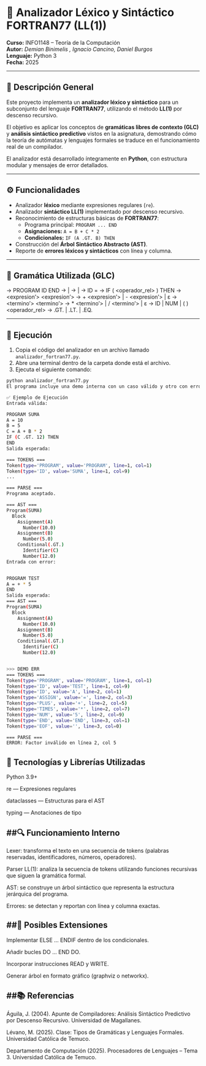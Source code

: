 # 🧮 Analizador Léxico y Sintáctico FORTRAN77 (LL(1))

**Curso:** INFO1148 – Teoría de la Computación  
**Autor:** *Demian  Binimelis , Ignacio  Cancino, Daniel Burgos*  
**Lenguaje:** Python 3  
**Fecha:** 2025  

---

## 📘 Descripción General

Este proyecto implementa un **analizador léxico y sintáctico** para un subconjunto del lenguaje **FORTRAN77**, utilizando el método **LL(1)** por descenso recursivo.

El objetivo es aplicar los conceptos de **gramáticas libres de contexto (GLC)** y **análisis sintáctico predictivo** vistos en la asignatura, demostrando cómo la teoría de autómatas y lenguajes formales se traduce en el funcionamiento real de un compilador.

El analizador está desarrollado íntegramente en **Python**, con estructura modular y mensajes de error detallados.

---

## ⚙️ Funcionalidades

- Analizador **léxico** mediante expresiones regulares (`re`).
- Analizador **sintáctico LL(1)** implementado por descenso recursivo.
- Reconocimiento de estructuras básicas de **FORTRAN77**:
  - Programa principal: `PROGRAM ... END`
  - **Asignaciones:** `A = B + C * 2`
  - **Condicionales:** `IF (A .GT. B) THEN`
- Construcción del **Árbol Sintáctico Abstracto (AST)**.
- Reporte de **errores léxicos y sintácticos** con línea y columna.

---

## 🧩 Gramática Utilizada (GLC)

<programa> → PROGRAM ID <bloque> END
<bloque> → <sentencia> | <sentencia> <bloque>
<sentencia> → <asignacion> | <condicional>
<asignacion> → ID = <expresion>
<condicional>→ IF ( <expresion> <operador_rel> <expresion> ) THEN
<expresion> → <termino> <expresion’>
<expresion’> → + <termino> <expresion’> | - <termino> <expresion’> | ε
<termino> → <factor> <termino’>
<termino’> → * <factor> <termino’> | / <factor> <termino’> | ε
<factor> → ID | NUM | ( <expresion> )
<operador_rel> → .GT. | .LT. | .EQ.

---

## 🚀 Ejecución

1. Copia el código del analizador en un archivo llamado `analizador_fortran77.py`.  
2. Abre una terminal dentro de la carpeta donde está el archivo.  
3. Ejecuta el siguiente comando:

```bash
python analizador_fortran77.py
El programa incluye una demo interna con un caso válido y otro con error.

✅ Ejemplo de Ejecución
Entrada válida:

PROGRAM SUMA
A = 10
B = 5
C = A + B * 2
IF (C .GT. 12) THEN
END
Salida esperada:

=== TOKENS ===
Token(type='PROGRAM', value='PROGRAM', line=1, col=1)
Token(type='ID', value='SUMA', line=1, col=9)
...

=== PARSE ===
Programa aceptado.

=== AST ===
Program(SUMA)
  Block
    Assignment(A)
      Number(10.0)
    Assignment(B)
      Number(5.0)
    Conditional(.GT.)
      Identifier(C)
      Number(12.0)
Entrada con error:


PROGRAM TEST
A = + * 5
END
Salida esperada:
=== AST ===
Program(SUMA)
  Block
    Assignment(A)
      Number(10.0)
    Assignment(B)
      Number(5.0)
    Conditional(.GT.)
      Identifier(C)
      Number(12.0)


>>> DEMO ERR
=== TOKENS ===
Token(type='PROGRAM', value='PROGRAM', line=1, col=1)
Token(type='ID', value='TEST', line=1, col=9)
Token(type='ID', value='A', line=2, col=1)
Token(type='ASSIGN', value='=', line=2, col=3)
Token(type='PLUS', value='+', line=2, col=5)
Token(type='TIMES', value='*', line=2, col=7)
Token(type='NUM', value='5', line=2, col=9)
Token(type='END', value='END', line=3, col=1)
Token(type='EOF', value='', line=3, col=0)

=== PARSE ===
ERROR: Factor inválido en línea 2, col 5
```

🧱 Tecnologías y Librerías Utilizadas
---
Python 3.9+

re — Expresiones regulares

dataclasses — Estructuras para el AST

typing — Anotaciones de tipo

##🔍 Funcionamiento Interno
---
Lexer: transforma el texto en una secuencia de tokens (palabras reservadas, identificadores, números, operadores).

Parser LL(1): analiza la secuencia de tokens utilizando funciones recursivas que siguen la gramática formal.

AST: se construye un árbol sintáctico que representa la estructura jerárquica del programa.

Errores: se detectan y reportan con línea y columna exactas.


##🧩 Posibles Extensiones
---
Implementar ELSE ... ENDIF dentro de los condicionales.

Añadir bucles DO ... END DO.

Incorporar instrucciones READ y WRITE.

Generar árbol en formato gráfico (graphviz o networkx).


##📚 Referencias
---
Águila, J. (2004). Apunte de Compiladores: Análisis Sintáctico Predictivo por Descenso Recursivo. Universidad de Magallanes.

Lévano, M. (2025). Clase: Tipos de Gramáticas y Lenguajes Formales. Universidad Católica de Temuco.

Departamento de Computación (2025). Procesadores de Lenguajes – Tema 3. Universidad Católica de Temuco.
